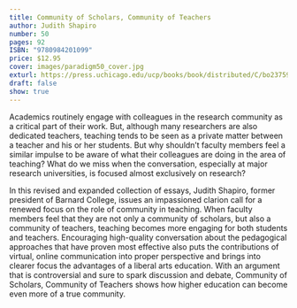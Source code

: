 ```yaml
---
title: Community of Scholars, Community of Teachers
author: Judith Shapiro
number: 50
pages: 92
ISBN: "9780984201099"
price: $12.95
cover: images/paradigm50_cover.jpg
exturl: https://press.uchicago.edu/ucp/books/book/distributed/C/bo23759063.html
draft: false
show: true
---
```

Academics routinely engage with colleagues in the research community as a critical part of their work. But, although many researchers are also dedicated teachers, teaching tends to be seen as a private matter between a teacher and his or her students. But why shouldn’t faculty members feel a similar impulse to be aware of what their colleagues are doing in the area of teaching? What do we miss when the conversation, especially at major research universities, is focused almost exclusively on research?

In this revised and expanded collection of essays, Judith Shapiro, former president of Barnard College, issues an impassioned clarion call for a renewed focus on the role of community in teaching. When faculty members feel that they are not only a community of scholars, but also a community of teachers, teaching becomes more engaging for both students and teachers. Encouraging high-quality conversation about the pedagogical approaches that have proven most effective also puts the contributions of virtual, online communication into proper perspective and brings into clearer focus the advantages of a liberal arts education. With an argument that is controversial and sure to spark discussion and debate, Community of Scholars, Community of Teachers shows how higher education can become even more of a true community.